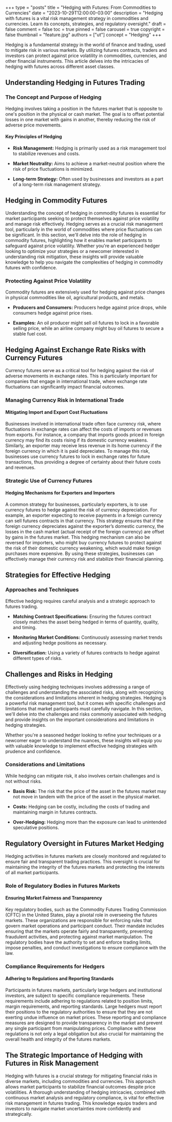 +++
type = "posts"
title = "Hedging with Futures: From Commodities to Currencies"
date = "2023-10-29T12:00:00-03:00"
description = "Hedging with futures is a vital risk management strategy in commodities and currencies. Learn its concepts, strategies, and regulatory oversight." 
draft = false
comment = false
toc = true
pinned = false
carousel = true
copyright = false
thumbnail = "feature.jpg"
authors = ["ut"]
concept = "Hedging"
+++

Hedging is a fundamental strategy in the world of finance and trading,
used to mitigate risk in various markets. By utilizing futures
contracts, traders and investors can protect against price volatility in
commodities, currencies, and other financial instruments. This article
delves into the intricacies of hedging with futures across different
asset classes.

## Understanding Hedging in Futures Trading

### The Concept and Purpose of Hedging

Hedging involves taking a position in the futures market that is
opposite to one's position in the physical or cash market. The goal is
to offset potential losses in one market with gains in another, thereby
reducing the risk of adverse price movements.

#### Key Principles of Hedging

-   **Risk Management:** Hedging is primarily used as a risk management
    tool to stabilize revenues and costs.

-   **Market Neutrality:** Aims to achieve a market-neutral position
    where the risk of price fluctuations is minimized.

-   **Long-term Strategy:** Often used by businesses and investors as a
    part of a long-term risk management strategy.

## Hedging in Commodity Futures

Understanding the concept of hedging in commodity futures is essential
for market participants seeking to protect themselves against price
volatility and manage risk effectively. Hedging serves as a crucial risk
management tool, particularly in the world of commodities where price
fluctuations can be significant. In this section, we'll delve into the
role of hedging in commodity futures, highlighting how it enables market
participants to safeguard against price volatility. Whether you're an
experienced hedger looking to optimize your strategies or a newcomer
interested in understanding risk mitigation, these insights will provide
valuable knowledge to help you navigate the complexities of hedging in
commodity futures with confidence.

### Protecting Against Price Volatility

Commodity futures are extensively used for hedging against price changes
in physical commodities like oil, agricultural products, and metals.

-   **Producers and Consumers:** Producers hedge against price drops,
    while consumers hedge against price rises.

-   **Examples:** An oil producer might sell oil futures to lock in a
    favorable selling price, while an airline company might buy oil
    futures to secure a stable fuel cost.

## Hedging Against Exchange Rate Risks with Currency Futures

Currency futures serve as a critical tool for hedging against the risk
of adverse movements in exchange rates. This is particularly important
for companies that engage in international trade, where exchange rate
fluctuations can significantly impact financial outcomes.

### Managing Currency Risk in International Trade

#### Mitigating Import and Export Cost Fluctuations

Businesses involved in international trade often face currency risk,
where fluctuations in exchange rates can affect the costs of imports or
revenues from exports. For instance, a company that imports goods priced
in foreign currency may find its costs rising if its domestic currency
weakens. Similarly, an exporter may receive less revenue in its home
currency if the foreign currency in which it is paid depreciates. To
manage this risk, businesses use currency futures to lock in exchange
rates for future transactions, thus providing a degree of certainty
about their future costs and revenues.

### Strategic Use of Currency Futures

#### Hedging Mechanisms for Exporters and Importers

A common strategy for businesses, particularly exporters, is to use
currency futures to hedge against the risk of currency depreciation. For
example, an exporter expecting to receive payments in a foreign currency
can sell futures contracts in that currency. This strategy ensures that
if the foreign currency depreciates against the exporter’s domestic
currency, the losses in the cash market (actual receipt of the foreign
currency) are offset by gains in the futures market. This hedging
mechanism can also be reversed for importers, who might buy currency
futures to protect against the risk of their domestic currency
weakening, which would make foreign purchases more expensive. By using
these strategies, businesses can effectively manage their currency risk
and stabilize their financial planning.

## Strategies for Effective Hedging

### Approaches and Techniques

Effective hedging requires careful analysis and a strategic approach to
futures trading.

-   **Matching Contract Specifications:** Ensuring the futures contract
    closely matches the asset being hedged in terms of quantity,
    quality, and timing.

-   **Monitoring Market Conditions:** Continuously assessing market
    trends and adjusting hedge positions as necessary.

-   **Diversification:** Using a variety of futures contracts to hedge
    against different types of risks.

## Challenges and Risks in Hedging

Effectively using hedging techniques involves addressing a range of
challenges and understanding the associated risks, along with
recognizing the considerations and limitations inherent in hedging
strategies. Hedging is a powerful risk management tool, but it comes
with specific challenges and limitations that market participants must
carefully navigate. In this section, we'll delve into the challenges and
risks commonly associated with hedging and provide insights on the
important considerations and limitations in hedging strategies.

Whether you're a seasoned hedger looking to refine your techniques or a
newcomer eager to understand the nuances, these insights will equip you
with valuable knowledge to implement effective hedging strategies with
prudence and confidence.

### Considerations and Limitations

While hedging can mitigate risk, it also involves certain challenges and
is not without risks.

-   **Basis Risk:** The risk that the price of the asset in the futures
    market may not move in tandem with the price of the asset in the
    physical market.

-   **Costs:** Hedging can be costly, including the costs of trading and
    maintaining margin in futures contracts.

-   **Over-Hedging:** Hedging more than the exposure can lead to
    unintended speculative positions.

## Regulatory Oversight in Futures Market Hedging

Hedging activities in futures markets are closely monitored and
regulated to ensure fair and transparent trading practices. This
oversight is crucial for maintaining the integrity of the futures
markets and protecting the interests of all market participants.

### Role of Regulatory Bodies in Futures Markets

#### Ensuring Market Fairness and Transparency

Key regulatory bodies, such as the Commodity Futures Trading Commission
(CFTC) in the United States, play a pivotal role in overseeing the
futures markets. These organizations are responsible for enforcing rules
that govern market operations and participant conduct. Their mandate
includes ensuring that the markets operate fairly and transparently,
preventing fraudulent activities, and protecting against market
manipulation. The regulatory bodies have the authority to set and
enforce trading limits, impose penalties, and conduct investigations to
ensure compliance with the law.

### Compliance Requirements for Hedgers

#### Adhering to Regulations and Reporting Standards

Participants in futures markets, particularly large hedgers and
institutional investors, are subject to specific compliance
requirements. These requirements include adhering to regulations related
to position limits, margin requirements, and reporting standards. Large
hedgers must report their positions to the regulatory authorities to
ensure that they are not exerting undue influence on market prices.
These reporting and compliance measures are designed to provide
transparency in the market and prevent any single participant from
manipulating prices. Compliance with these regulations is not only a
legal obligation but also crucial for maintaining the overall health and
integrity of the futures markets.

## The Strategic Importance of Hedging with Futures in Risk Management

Hedging with futures is a crucial strategy for mitigating financial
risks in diverse markets, including commodities and currencies. This
approach allows market participants to stabilize financial outcomes
despite price volatilities. A thorough understanding of hedging
intricacies, combined with continuous market analysis and regulatory
compliance, is vital for effective risk management in futures trading.
This knowledge equips traders and investors to navigate market
uncertainties more confidently and strategically.

